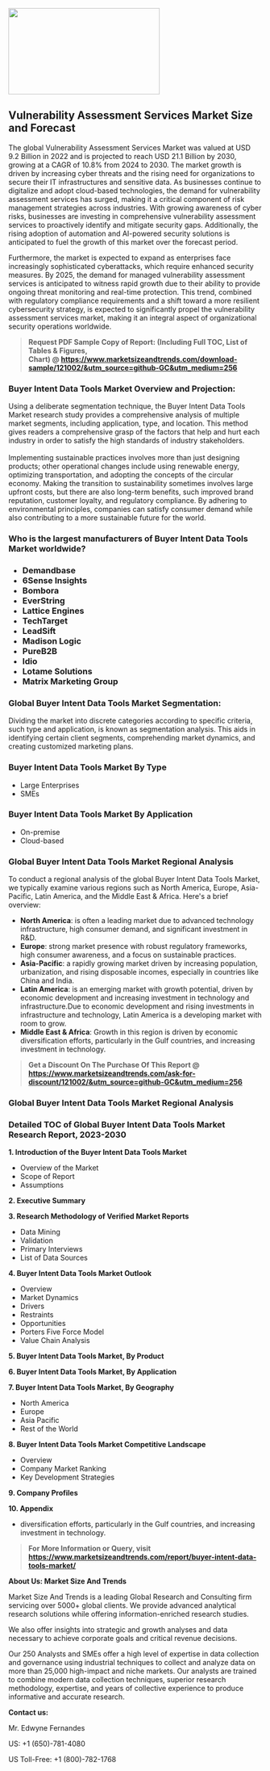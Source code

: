 <p><img class="alignnone size-medium wp-image-20088" src="https://ffe5etoiles.com/wp-content/uploads/2024/12/MST1-300x171.png" alt="" width="300" height="171" /></p><h2>Vulnerability Assessment Services Market Size and Forecast</h2><p>The global Vulnerability Assessment Services Market was valued at USD 9.2 Billion in 2022 and is projected to reach USD 21.1 Billion by 2030, growing at a CAGR of 10.8% from 2024 to 2030. The market growth is driven by increasing cyber threats and the rising need for organizations to secure their IT infrastructures and sensitive data. As businesses continue to digitalize and adopt cloud-based technologies, the demand for vulnerability assessment services has surged, making it a critical component of risk management strategies across industries. With growing awareness of cyber risks, businesses are investing in comprehensive vulnerability assessment services to proactively identify and mitigate security gaps. Additionally, the rising adoption of automation and AI-powered security solutions is anticipated to fuel the growth of this market over the forecast period.</p><p>Furthermore, the market is expected to expand as enterprises face increasingly sophisticated cyberattacks, which require enhanced security measures. By 2025, the demand for managed vulnerability assessment services is anticipated to witness rapid growth due to their ability to provide ongoing threat monitoring and real-time protection. This trend, combined with regulatory compliance requirements and a shift toward a more resilient cybersecurity strategy, is expected to significantly propel the vulnerability assessment services market, making it an integral aspect of organizational security operations worldwide.</p></p><blockquote id="" class=""><strong>Request PDF Sample Copy of Report: (Including Full TOC, List of Tables &amp; Figures, Chart)&nbsp;@&nbsp;<strong><a href="https://www.marketsizeandtrends.com/download-sample/121002/&utm_source=github-GC&utm_medium=256" target="_blank">https://www.marketsizeandtrends.com/download-sample/121002/&utm_source=github-GC&utm_medium=256</a></strong></strong></blockquote><h3 id="" class="">Buyer Intent Data Tools Market&nbsp;Overview and Projection:</h3><p id="" class="">Using a deliberate segmentation technique, the Buyer Intent Data Tools Market research study provides a comprehensive analysis of multiple market segments, including application, type, and location. This method gives readers a comprehensive grasp of the factors that help and hurt each industry in order to satisfy the high standards of industry stakeholders. <br /> <br />Implementing sustainable practices involves more than just designing products; other operational changes include using renewable energy, optimizing transportation, and adopting the concepts of the circular economy. Making the transition to sustainability sometimes involves large upfront costs, but there are also long-term benefits, such improved brand reputation, customer loyalty, and regulatory compliance. By adhering to environmental principles, companies can satisfy consumer demand while also contributing to a more sustainable future for the world.</p><h3 id="" class="">Who is the largest manufacturers of&nbsp;Buyer Intent Data Tools Market worldwide?</h3><h3 class=""><p><ul><li>Demandbase </li><li> 6Sense Insights </li><li> Bombora </li><li> EverString </li><li> Lattice Engines </li><li> TechTarget </li><li> LeadSift </li><li> Madison Logic </li><li> PureB2B </li><li> Idio </li><li> Lotame Solutions </li><li> Matrix Marketing Group</li></ul></p></h3><h3 id="" class="">Global&nbsp;Buyer Intent Data Tools Market Segmentation:</h3><p id="" class="">Dividing the market into discrete categories according to specific criteria, such type and application, is known as segmentation analysis. This aids in identifying certain client segments, comprehending market dynamics, and creating customized marketing plans.</p><h3 id="" class="">Buyer Intent Data Tools Market&nbsp;By Type</h3><p><p><ul><li>Large Enterprises </li><li> SMEs</p></li></ul></p></p><h3 id="" class="">Buyer Intent Data Tools Market&nbsp;By Application</h3><p class=""><p><ul><li>On-premise </li><li> Cloud-based</li></ul></p></p><h3 id="" class="">Global Buyer Intent Data Tools Market Regional Analysis</h3><p id="" class="">To conduct a regional analysis of the global Buyer Intent Data Tools Market, we typically examine various regions such as North America, Europe, Asia-Pacific, Latin America, and the Middle East &amp; Africa. Here's a brief overview:</p><ul><li><strong>North America</strong>: is often a leading market due to advanced technology infrastructure, high consumer demand, and significant investment in R&amp;D.</li><li><strong>Europe</strong>: strong market presence with robust regulatory frameworks, high consumer awareness, and a focus on sustainable practices.</li><li><strong>Asia-Pacific</strong>: a rapidly growing market driven by increasing population, urbanization, and rising disposable incomes, especially in countries like China and India.</li><li><strong>Latin America</strong>: is an emerging market with growth potential, driven by economic development and increasing investment in technology and infrastructure.Due to economic development and rising investments in infrastructure and technology, Latin America is a developing market with room to grow.</li><li><strong>Middle East &amp; Africa</strong>: Growth in this region is driven by economic diversification efforts, particularly in the Gulf countries, and increasing investment in technology.</li></ul><blockquote id="" class=""><strong>Get a Discount On The Purchase Of This Report @ <strong><a href="https://www.marketsizeandtrends.com/ask-for-discount/121002/&utm_source=github-GC&utm_medium=256" target="_blank">https://www.marketsizeandtrends.com/ask-for-discount/121002/&utm_source=github-GC&utm_medium=256</a></strong></strong></blockquote><h3 id="" class="">Global Buyer Intent Data Tools Market Regional Analysis</h3><h3 id="" class="">Detailed TOC of Global Buyer Intent Data Tools Market Research Report, 2023-2030</h3><p id="" class=""><strong>1. Introduction of the Buyer Intent Data Tools Market</strong></p><ul><li>Overview of the Market</li><li>Scope of Report</li><li>Assumptions</li></ul><p id="" class=""><strong>2. Executive Summary</strong></p><p id="" class=""><strong>3. Research Methodology of Verified Market Reports</strong></p><ul><li>Data Mining</li><li>Validation</li><li>Primary Interviews</li><li>List of Data Sources</li></ul><p id="" class=""><strong>4. Buyer Intent Data Tools Market Outlook</strong></p><ul><li>Overview</li><li>Market Dynamics</li><li>Drivers</li><li>Restraints</li><li>Opportunities</li><li>Porters Five Force Model</li><li>Value Chain Analysis</li></ul><p id="" class=""><strong>5. Buyer Intent Data Tools Market, By Product</strong></p><p id="" class=""><strong>6. Buyer Intent Data Tools Market, By Application</strong></p><p id="" class=""><strong>7. Buyer Intent Data Tools Market, By Geography</strong></p><ul><li>North America</li><li>Europe</li><li>Asia Pacific</li><li>Rest of the World</li></ul><p id="" class=""><strong>8. Buyer Intent Data Tools Market Competitive Landscape</strong></p><ul><li>Overview</li><li>Company Market Ranking</li><li>Key Development Strategies</li></ul><p id="" class=""><strong>9. Company Profiles</strong></p><p id="" class=""><strong>10. Appendix</strong></p><ul><li>diversification efforts, particularly in the Gulf countries, and increasing investment in technology.</li></ul><blockquote id="" class=""><strong>For More Information or Query, visit <strong><strong><a href="https://www.marketsizeandtrends.com/report/buyer-intent-data-tools-market/" target="_blank">https://www.marketsizeandtrends.com/report/buyer-intent-data-tools-market/</a></strong></strong></strong></blockquote><p id="" class=""><strong>About Us: Market Size And Trends</strong></p><p id="" class="">Market Size And Trends is a leading Global Research and Consulting firm servicing over 5000+ global clients. We provide advanced analytical research solutions while offering information-enriched research studies.</p><p id="" class="">We also offer insights into strategic and growth analyses and data necessary to achieve corporate goals and critical revenue decisions.</p><p id="" class="">Our 250 Analysts and SMEs offer a high level of expertise in data collection and governance using industrial techniques to collect and analyze data on more than 25,000 high-impact and niche markets. Our analysts are trained to combine modern data collection techniques, superior research methodology, expertise, and years of collective experience to produce informative and accurate research.</p><p id="" class=""><strong>Contact us:</strong></p><p id="" class="">Mr. Edwyne Fernandes</p><p id="" class="">US: +1 (650)-781-4080</p><p id="" class="">US Toll-Free: +1 (800)-782-1768</p>
